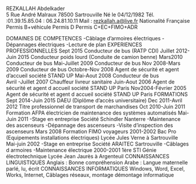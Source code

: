 REZKALLAH
Abdelkader	
5 Rue André Malraux
78500 Sartrouville
Né le 04/12/1982
Tél. :01.39.15.85.04
      : 06.24.81.10.11
Mail : rezkallah.a@live.fr
Nationalité Française
									Permis B+véhicule
									Permis D
									Permis C+EC+FIMO+ADR


DOMAINES DE COMPETENCES
-Câblage d’armoires électriques
-Dépannages électriques
-Lecture de plan
EXPERIENCES PROFESSIONNELLES
Sept 2015 		              Conducteur de bus (RATP CDI)
Juillet 2012-Juin 2015		Conducteur poids lourd (Conduite de camion benne)
Mars2010		              Conducteur de bus
Mai-Juillet 2009 		Conducteur de bus
Nov 2008-Mars 2009		Conducteur de bus
Octobre-Nov 2008 		Agent de sécurité et agent d’accueil société STAND UP
Mai-Aout 2008 			Conducteur de bus 	
Avril -Juillet 2007                 	 Chauffeur livreur sanitaire
Juin-Aout 2006			Agent de sécurité et agent d accueil société STAND UP Paris
Nov2004-Février 2005		Agent de sécurité et agent d accueil société STAND UP Paris
FORMATIONS
Sept 2014-Juin 2015 		DAEU (Diplôme d’accès universitaire)
Dec 2011-Avril 2012 		Titre professionnel de transport de marchandises
Oct 2010-Juin 2011 		Formation AFPA électricien de maintenance des systèmes automatisés
Mai-Juin 2011 			-Stage en entreprise Société Schindler Nanterre
				-Maintenance des ascenseurs
				-Dépannage des ascenseurs
				-Visite d’inspection des ascenseurs
Mars 2008 			Formation FIMO voyageurs
2001-2002		              Bac Pro (Equipements installations électriques)
				Lycée Jules Verne à Sartrouville
Mai-juin 2002			-Stage en entreprise Société ARAITEC Sartrouville
				-Câblages d armoires
				-Maintenance électrique
2000-2001			1ère STI Génie électrotechnique
				Lycée Jean Jaurès à Argenteuil
CONNAISSANCES LINGUISTIQUES
Anglais : Bonne compréhension
Arabe : Langue maternelle parlé, lu, écrit
CONNAISSANCES INFORMATIQUES
Windows, Word, Excel, Works, Internet, Câblages réseaux, montage démontage informatique

